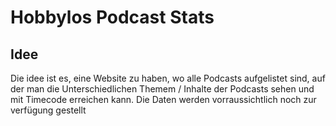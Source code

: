 # Hobbylos Podcast Stats


## Idee
Die idee ist es, eine Website zu haben, wo alle Podcasts aufgelistet sind, auf der man die Unterschiedlichen Themem / Inhalte der Podcasts sehen und mit Timecode erreichen kann. 
Die Daten werden vorraussichtlich noch zur verfügung gestellt
